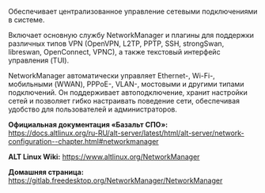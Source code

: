 Обеспечивает централизованное управление сетевыми подключениями в системе.

Включает основную службу NetworkManager и плагины для поддержки различных типов VPN
(OpenVPN, L2TP, PPTP, SSH, strongSwan, libreswan, OpenConnect, VPNC), а также текстовый интерфейс управления (TUI).

NetworkManager автоматически управляет Ethernet-, Wi-Fi-, мобильными (WWAN), PPPoE-, VLAN-, мостовыми и другими типами подключений.
Он поддерживает автоподключение, хранит настройки сетей и позволяет гибко настраивать поведение сети,
обеспечивая удобство для пользователей и администраторов.

**Официальная документация «Базальт СПО»:**  
<https://docs.altlinux.org/ru-RU/alt-server/latest/html/alt-server/network-configuration--chapter.html#networkmanager>

**ALT Linux Wiki:** <https://www.altlinux.org/NetworkManager>

**Домашняя страница:**  
<https://gitlab.freedesktop.org/NetworkManager/NetworkManager>
